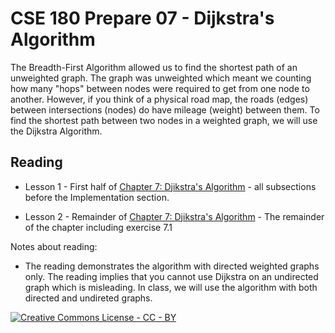 # CSE 180 Prepare 07 - Dijkstra's Algorithm

The Breadth-First Algorithm allowed us to find the shortest path of an unweighted graph.  The graph was unweighted which meant we counting how many "hops" between nodes were required to get from one node to another.  However, if you think of a physical road map, the roads (edges) between intersections (nodes) do have mileage (weight) between them.  To find the shortest path between two nodes in a weighted graph, we will use the Dijkstra Algorithm.  

## Reading

* Lesson 1 - First half of [Chapter 7: Djikstra's Algorithm](https://learning.oreilly.com/library/view/grokking-algorithms/9781617292231/OEBPS/Text/kindle_split_013.html) - all subsections before the Implementation section.

* Lesson 2 - Remainder of [Chapter 7: Djikstra's Algorithm](https://learning.oreilly.com/library/view/grokking-algorithms/9781617292231/OEBPS/Text/kindle_split_013.html) - The remainder of the chapter including exercise 7.1

Notes about reading:

* The reading demonstrates the algorithm with directed weighted graphs only. The reading implies that you cannot use Dijkstra on an undirected graph which is misleading.  In class, we will use the algorithm with both directed and undireted graphs.

[![Creative Commons License - CC - BY](https://i.creativecommons.org/l/by/4.0/88x31.png)](http://creativecommons.org/licenses/by/4.0/)
